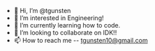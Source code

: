 - 👋 Hi, I’m @tgunsten
- 👀 I’m interested in Engineering!
- 🌱 I’m currently learning how to code.
- 💞️ I’m looking to collaborate on IDK!!
- 📫 How to reach me -- tgunsten10@gmail.com

<!---
tgunsten/tgunsten is a ✨ special ✨ repository because its `README.md` (this file) appears on your GitHub profile.
You can click the Preview link to take a look at your changes.
--->

